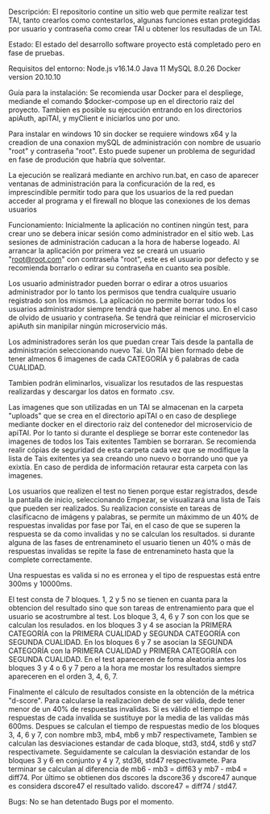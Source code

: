 Descripción:
El repositorio contine un sitio web que permite realizar test TAI, tanto crearlos como contestarlos, algunas funciones estan protegiddas por usuario y contraseña como crear TAI u obtener los resultadas de un TAI.

Estado:
El estado del desarrollo software proyecto está completado pero en fase de pruebas.

Requisitos del entorno:
Node.js v16.14.0
Java 11
MySQL 8.0.26
Docker version 20.10.10

Guía para la instalación:
Se recomienda usar Docker para el despliege, mediande el comando $docker-compose up en el directorio raiz del proyecto.
Tambien es posible su ejecución entrando en los directorios apiAuth, apiTAI, y myClient e iniciarlos uno por uno.

Para instalar en windows 10 sin docker se requiere windows x64 y la creadion de una conaxion mySQL de administración con nombre de usuario "root" y contraseña "root". Esto puede supener un problema de seguridad en fase de produción que habría que solventar.

La ejecución se realizará mediante en archivo run.bat, en caso de aparecer ventanas de administración para la conficuración de la red, es imprescindible permitir todo para que los usuarios de la red puedan acceder al programa y el firewall no bloque las conexiones de los demas usuarios

Funcionamiento:
Inicialmente la aplicación no continen ningún test, para crear uno se debera inicar sesión como administrador en el sitio web. Las sesiones de administración caducan a la hora de haberse logeado. Al arrancar la aplicación por primera vez se creará un usuario "root@root.com" con contraseña "root", este es el usuario por defecto y se recomienda borrarlo o edirar su contraseña en cuanto sea posible.

Los usuario administrador pueden borrar o edirar a otros usuarios administrador por lo tanto los permisos que tendra cualquire usuario registrado son los mismos. La aplicación no permite borrar todos los usuarios administrador siempre tendrá que haber al menos uno. En el caso de olvido de usuario y contraseña. Se tendrá que reiniciar el microservicio apiAuth sin manipilar ningún microservicio más.

Los administradores serán los que puedan crear Tais desde la pantalla de administración seleccionando nuevo Tai.
Un TAI bien formado debe de tener almenos 6 imagenes de cada CATEGORÍA y 6 palabras de cada CUALIDAD.

Tambien podrán eliminarlos, visualizar los resutados de las respuestas realizardas y descargar los datos en formato .csv.

Las imagenes que son utilizadas en un TAI se almacenan en la carpeta "uploads" que se crea en el directorio apiTAI o en caso de despliege mediante docker en el directorio raiz del contenedor del microservicio de apiTAI. Por lo tanto si durante el despliege se borrar este contenedor las imagenes de todos los Tais exitentes Tambien se borraran. Se recomienda realir cópias de seguridad de esta carpeta cada vez que se modifique la lista de Tais exitentes ya sea creando uno nuevo o borrando uno que ya exixtía. En caso de perdida de información retaurar esta carpeta con las imagenes.

Los usuarios que realizen el test no tienen porque estar registrados, desde la pantalla de inicio, seleccionando Empezar, se visualizará una lista de Tais que pueden ser realizados. Su realizacion consiste en tareas de clasificacno de imágens y palabras, se permite un máximmo de un 40% de respuestas invalidas por fase por Tai, en el caso de que se superen la respuesta se da como invalidas y no se calculan los resultados. si durante alguna de las fases de entrenamineto el usuario tienen un 40% o más de respuestas invalidas se repite la fase de entrenamineto hasta que la complete correctamente.

Una respuestas es valida si no es erronea y el tipo de respuestas está entre 300ms y 10000ms.

El test consta de 7 bloques. 1, 2 y 5 no se tienen en cuanta para la obtencion del resultado sino que son tareas de entrenamiento para que el usuario se acostrumbre al test. Los bloque 3, 4, 6 y 7 son con los que se calculan los resulados. en los bloques 3 y 4 se asocian la PRIMERA CATEGORÍA con la PRIMERA CUALIDAD y SEGUNDA CATEGORÍA con SEGUNDA CUALIDAD. En los bloques 6 y 7 se asocian la SEGUNDA CATEGORÍA con la PRIMERA CUALIDAD y PRIMERA CATEGORÍA con SEGUNDA CUALIDAD. En el test apareceren de foma aleatoria antes los bloques 3 y 4 o 6 y 7 pero a la hora me mostar los resultados siempre apareceren en el orden 3, 4, 6, 7.

Finalmente el cálculo de resultados consiste en la obtención de la métrica "d-score". Para calcularse la realizacion debe de ser válida, dede tener menor de un 40% de respuestas invalidas. Si es válido el tiempo de respuestas de cada invalida se sustituye por la media de las validas más 600ms. Despues se calculan el tiempo de respuestas medio de los bloques 3, 4, 6 y 7, con nombre mb3, mb4, mb6 y mb7 respectivamete, Tambien se calculan las desviaciones estandar de cada bloque, std3, std4, std6 y std7 respectivamete. Seguidamente se calculan la desviación estandar de los bloques 3 y 6 en conjunto y 4 y 7, std36, std47 respectivamete. Para terminar se calculan al diferencia de mb6 - mb3 = diff63 y mb7 - mb4 = diff74. Por último se obtienen dos dscores la dscore36 y dscore47 aunque es considera dscore47 el resultado valido. dscore47 = diff74 / std47.

Bugs:
No se han detentado Bugs por el momento.
